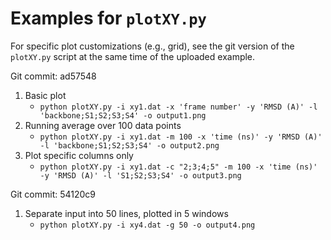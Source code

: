 
# Examples for `plotXY.py`
For specific plot customizations (e.g., grid), see the git version of the `plotXY.py` script at the same time of the uploaded example.

Git commit: ad57548    

1. Basic plot
    * `python plotXY.py -i xy1.dat -x 'frame number' -y 'RMSD (A)' -l 'backbone;S1;S2;S3;S4' -o output1.png`
2. Running average over 100 data points
    * `python plotXY.py -i xy1.dat -m 100 -x 'time (ns)' -y 'RMSD (A)' -l 'backbone;S1;S2;S3;S4' -o output2.png`
3. Plot specific columns only
    * `python plotXY.py -i xy1.dat -c "2;3;4;5" -m 100 -x 'time (ns)' -y 'RMSD (A)' -l 'S1;S2;S3;S4' -o output3.png`

Git commit: 54120c9    
1. Separate input into 50 lines, plotted in 5 windows  
    * `python plotXY.py -i xy4.dat -g 50 -o output4.png`

